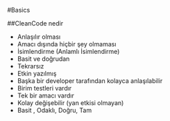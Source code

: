 #Basics

##CleanCode nedir
- Anlaşılır olması
- Amacı dışında hiçbir şey olmaması
- İsimlendirme (Anlamlı İsimlendirme)
- Basit ve doğrudan
- Tekrarsız
- Etkin yazılmış
- Başka bir developer tarafından kolayca anlaşılabilir
- Birim testleri vardır
- Tek bir amacı vardır
- Kolay değişebilir (yan etkisi olmayan)
- Basit , Odaklı, Doğru, Tam

##### 
        
    




